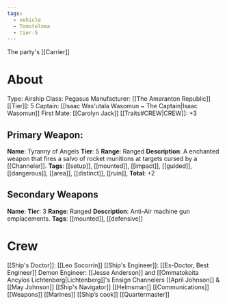 ```yaml
---
tags:
  - vehicle
  - Tomoteloma
  - tier-5
---
```

The party's [[Carrier]]
# About
Type: Airship
Class: Pegasus
Manufacturer: [[The Amaranton Republic]]
[[Tier]]: 5
Captain: [[Isaac Was'utala Wasomun ~ The Captain|Isaac Wasomun]]
First Mate: [[Carolyn Jack]]
[[Traits#CREW|CREW]]: +3


Primary Weapon:  
---
**Name**: Tyranny of Angels
**Tier**: 5
**Range**: Ranged
**Description**: A enchanted weapon that fires a salvo of rocket munitions at targets cursed by a [[Channeler]]. 
**Tags**: [[setup]], [[mounted]], [[impact]], [[guided]], [[dangerous]], [[area]],  [[distinct]], [[ruin]], 
**Total**: +2

Secondary Weapons
---

**Name**: 
**Tier**: 3
**Range**: Ranged
**Description**: Anti-Air machine gun emplacements. 
**Tags**: [[mounted]], [[defensive]] 


# Crew
[[Ship's Doctor]]: [[Leo Socorrin]]
[[Ship's Engineer]]: [[Ex-Doctor, Best Engineer]]
Demon Engineer: [[Jesse Anderson]] and [[Ommatokoita Ancylos Lichtenberg|Lichtenberg]]'s 
Ensign Channelers [[April Johnson]] & [[May Johnson]]
[[Ship's Navigator]]
[[Helmsman]]
[[Communications]]
[[Weapons]]
[[Marines]]
[[Ship’s cook]]
[[Quartermaster]]
